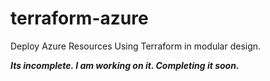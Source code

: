 # terraform-azure
Deploy Azure Resources Using Terraform in modular design.

***Its incomplete. I am working on it. Completing it soon.***
